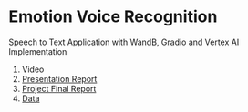# Emotion Voice Recognition 
 Speech to Text Application with WandB, Gradio and Vertex AI Implementation

1. Video
2. [Presentation Report](https://docs.google.com/presentation/d/1-oAgCE3lRnfluL5_81Fle0Ob5clA56obJb8_h8iBp6k/edit#slide=id.g103c86387bb_0_166)
3. [Project Final Report](https://docs.google.com/document/d/1q2SaXnbcIpTH_P9CYasodLvXIYnPD5wzxFNv73Lzajw/edit#)
4. [Data](https://drive.google.com/drive/folders/1A-hQey9c_l-zRqQeAXd79XCkUjwT5h5a?usp=sharing)
